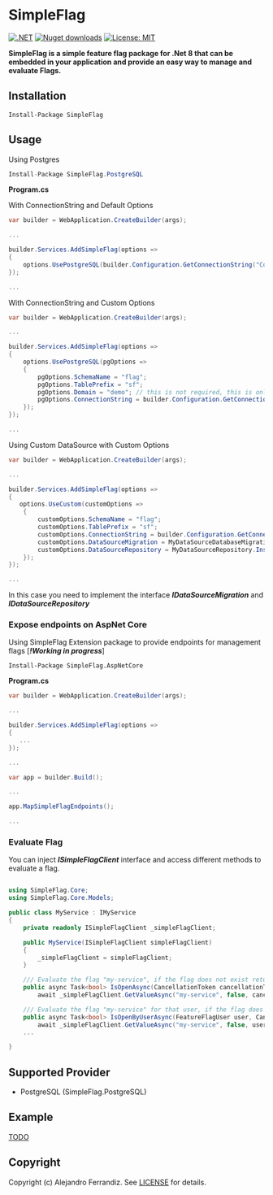 # SimpleFlag

[![.NET](https://github.com/gorums/SimpleFlag/actions/workflows/dotnet.yml/badge.svg)](https://github.com/gorums/SimpleFlag/actions/workflows/dotnet.yml)
[![Nuget downloads](https://img.shields.io/nuget/v/SimpleFlag.svg)](https://www.nuget.org/packages/SimpleFlag/)
[![License: MIT](https://img.shields.io/badge/License-MIT-yellow.svg)](https://github.com/gorums/SimpleFlag/blob/master/LICENSE)

**SimpleFlag is a simple feature flag package for .Net 8 that can be embedded in your application and provide an easy way to manage and evaluate Flags.**

## Installation

```
Install-Package SimpleFlag
```

## Usage

Using Postgres

```csharp
Install-Package SimpleFlag.PostgreSQL
```


**Program.cs**

With ConnectionString and Default Options

```csharp
var builder = WebApplication.CreateBuilder(args);

...

builder.Services.AddSimpleFlag(options =>
{
    options.UsePostgreSQL(builder.Configuration.GetConnectionString("ConnectionString"));     
});

...

```

With ConnectionString and Custom Options

```csharp
var builder = WebApplication.CreateBuilder(args);

...

builder.Services.AddSimpleFlag(options =>
{
    options.UsePostgreSQL(pgOptions =>
    {
        pgOptions.SchemaName = "flag";
        pgOptions.TablePrefix = "sf";
        pgOptions.Domain = "demo"; // this is not required, this is only to group feature flag on domains if this project is going to have a static domain
        pgOptions.ConnectionString = builder.Configuration.GetConnectionString("ConnectionString");
    });     
});

...

```

Using Custom DataSource with Custom Options

```csharp
var builder = WebApplication.CreateBuilder(args);

...

builder.Services.AddSimpleFlag(options =>
{
   options.UseCustom(customOptions =>
    {
        customOptions.SchemaName = "flag";
        customOptions.TablePrefix = "sf";
        customOptions.ConnectionString = builder.Configuration.GetConnectionString("ConnectionString");
        customOptions.DataSourceMigration = MyDataSourceDatabaseMigration.Instance;
        customOptions.DataSourceRepository = MyDataSourceRepository.Instance;
    });
});

...

```

In this case you need to implement the interface ***IDataSourceMigration*** and ***IDataSourceRepository***

### Expose endpoints on AspNet Core 

 Using SimpleFlag Extension package to provide endpoints for management flags [***!Working in progress***]

```
Install-Package SimpleFlag.AspNetCore
```


**Program.cs**

```csharp
var builder = WebApplication.CreateBuilder(args);

...

builder.Services.AddSimpleFlag(options =>
{
   ...  
});

...

var app = builder.Build();

...

app.MapSimpleFlagEndpoints();

...

```

### Evaluate Flag

You can inject ***ISimpleFlagClient*** interface and access different methods to evaluate a flag.

```csharp

using SimpleFlag.Core;
using SimpleFlag.Core.Models;

public class MyService : IMyService
{
    private readonly ISimpleFlagClient _simpleFlagClient;

    public MyService(ISimpleFlagClient simpleFlagClient)
    {
        _simpleFlagClient = simpleFlagClient;
    }

    /// Evaluate the flag "my-service", if the flag does not exist return false as default value
    public async Task<bool> IsOpenAsync(CancellationToken cancellationToken = default) =>         
        await _simpleFlagClient.GetValueAsync("my-service", false, cancellationToken: cancellationToken);

    /// Evaluate the flag "my-service" for that user, if the flag does not exist or the user is not part of the segment of that flag return false as default value
    public async Task<bool> IsOpenByUserAsync(FeatureFlagUser user, CancellationToken cancellationToken = default) =>         
        await _simpleFlagClient.GetValueAsync("my-service", false, user, cancellationToken: cancellationToken);
    ...

}
```

## Supported Provider

- PostgreSQL (SimpleFlag.PostgreSQL)

## Example 

[TODO](https://github.com/gorums/SimpleFlag/tree/master/samples/DemoApi.AppHost)


## Copyright

Copyright (c) Alejandro Ferrandiz. See [LICENSE](https://raw.githubusercontent.com/gorums/SimpleFlag/master/LICENSE.txt) for details.
